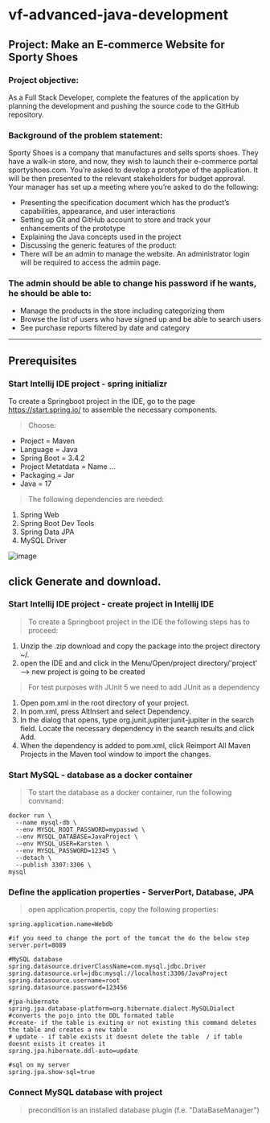 # vf-advanced-java-development
## Project: Make an E-commerce Website for Sporty Shoes

### Project objective:

As a Full Stack Developer, complete the features of the application by planning the development and pushing the source code to the GitHub repository.    

### Background of the problem statement:

Sporty Shoes is a company that manufactures and sells sports shoes. They have a walk-in store, and now, they wish to launch their e-commerce portal sportyshoes.com.
You’re asked to develop a prototype of the application. It will be then presented to the relevant stakeholders for budget approval. Your manager has set up a meeting where you’re asked to do the following: 

- Presenting the specification document which has the product’s capabilities, appearance, and user interactions
- Setting up Git and GitHub account to store and track your enhancements of the prototype
- Explaining the Java concepts used in the project
- Discussing the generic features of the product:
- There will be an admin to manage the website. An administrator login will be required to access the admin page.

### The admin should be able to change his password if he wants, he should be able to:

- Manage the products in the store including categorizing them
- Browse the list of users who have signed up and be able to search users
- See purchase reports filtered by date and category
-------------------------------------------------------------------------------------------------------------------------------------------------------------------------------------------------------------------------------------------------------------------------------------------------
## Prerequisites

### Start Intellij IDE project - spring initializr
To create a Springboot project in the IDE, go to the page https://start.spring.io/ to assemble the necessary components.
> Choose:
- Project = Maven
- Language = Java
- Spring Boot = 3.4.2
- Project Metatdata = Name ...
- Packaging = Jar
- Java = 17

> The following dependencies are needed:
1. Spring Web
2. Spring Boot Dev Tools
3. Spring Data JPA
4. MySQL Driver

![image](https://github.com/user-attachments/assets/2e83a3ed-f558-4cdd-8d69-d84009bc5b1c)

**click Generate** and download.
-------------------------------------------------------------------------------------------------------------------------------------------------------------------------------------------------------------------------------------------------------------------------------------------------
### Start Intellij IDE project - create project in Intellij IDE
> To create a Springboot project in the IDE the following steps has to proceed:
1. Unzip the .zip download and copy the package into the project directory ~/.
2. open the IDE and and click in the Menu/Open/project directory/'project'
   --> new project is going to be created

> For test purposes with JUnit 5 we need to add JUnit as a dependency
1. Open pom.xml in the root directory of your project.
2. In pom.xml, press AltInsert and select Dependency.
3. In the dialog that opens, type org.junit.jupiter:junit-jupiter in the search field. Locate the necessary dependency in the search results and click Add.
4. When the dependency is added to pom.xml, click Reimport All Maven Projects in the Maven tool window to import the changes.


### Start MySQL - database as a docker container
> To start the database as a docker container, run the following command:
```
docker run \
  --name mysql-db \
  --env MYSQL_ROOT_PASSWORD=mypasswd \
  --env MYSQL_DATABASE=JavaProject \
  --env MYSQL_USER=Karsten \
  --env MYSQL_PASSWORD=12345 \
  --detach \
  --publish 3307:3306 \
mysql
```

### Define the application properties - ServerPort, Database, JPA
> open application.propertis, copy the following properties:
```
spring.application.name=Webdb

#if you need to change the port of the tomcat the do the below step
server.port=8089

#MySQL database
spring.datasource.driverClassName=com.mysql.jdbc.Driver
spring.datasource.url=jdbc:mysql://localhost:3306/JavaProject
spring.datasource.username=root
spring.datasource.password=123456

#jpa-hibernate
spring.jpa.database-platform=org.hibernate.dialect.MySQLDialect
#converts the pojo into the DDL formated table
#create- if the table is exiting or not existing this command deletes the table and creates a new table
# update - if table exists it doesnt delete the table  / if table doesnt exists it creates it
spring.jpa.hibernate.ddl-auto=update

#sql on my server
spring.jpa.show-sql=true
```

### Connect MySQL database with project
> precondition is an installed database plugin (f.e. "DataBaseManager")
